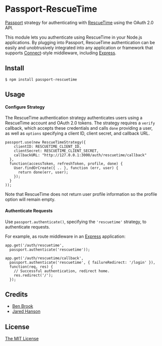 # Passport-RescueTime

[Passport](http://passportjs.org/) strategy for authenticating with [RescueTime](https://rescuetime.com/)
using the OAuth 2.0 API.

This module lets you authenticate using RescueTime in your Node.js applications.
By plugging into Passport, RescueTime authentication can be easily and
unobtrusively integrated into any application or framework that supports
[Connect](http://www.senchalabs.org/connect/)-style middleware, including
[Express](http://expressjs.com/).

## Install

    $ npm install passport-rescuetime

## Usage

#### Configure Strategy

The RescueTime authentication strategy authenticates users using a RescueTime account
and OAuth 2.0 tokens.  The strategy requires a `verify` callback, which accepts
these credentials and calls `done` providing a user, as well as `options`
specifying a client ID, client secret, and callback URL.

    passport.use(new RescueTimeStrategy({
        clientID: RESCUETIME_CLIENT_ID,
        clientSecret: RESCUETIME_CLIENT_SECRET,
        callbackURL: "http://127.0.0.1:3000/auth/rescuetime/callback"
      },
      function(accessToken, refreshToken, profile, done) {
        User.findOrCreate({ .. }, function (err, user) {
          return done(err, user);
        });
      }
    ));

Note that RescueTime does not return user profile information so the profile
option will remain empty.

#### Authenticate Requests

Use `passport.authenticate()`, specifying the `'rescuetime'` strategy, to
authenticate requests.

For example, as route middleware in an [Express](http://expressjs.com/)
application:

    app.get('/auth/rescuetime',
      passport.authenticate('rescuetime'));

    app.get('/auth/rescuetime/callback',
      passport.authenticate('rescuetime', { failureRedirect: '/login' }),
      function(req, res) {
        // Successful authentication, redirect home.
        res.redirect('/');
      });

## Credits

  - [Ben Brook](http://github.com/bencmbrook)
  - [Jared Hanson](https://github.com/jaredhanson)

## License

[The MIT License](http://opensource.org/licenses/MIT)

